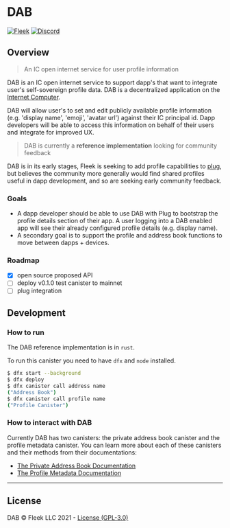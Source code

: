 # DAB

[![Fleek](https://img.shields.io/badge/Made%20by-Fleek-blue)](https://fleek.co/)
[![Discord](https://img.shields.io/badge/Discord-Channel-blue)](https://discord.gg/yVEcEzmrgm)

## Overview

> An IC open internet service for user profile information

DAB is an IC open internet service to support dapp's that want to integrate user's self-sovereign profile data. DAB is a decentralized application on the [Internet Computer](https://dfinity.org).

DAB will allow user's to set and edit publicly available profile information (e.g. 'display name', 'emoji', 'avatar url') against their IC principal id. Dapp developers will be able to access this information on behalf of their users and integrate for improved UX.

> DAB is currently a **reference implementation** looking for community feedback

DAB is in its early stages, Fleek is seeking to add profile capabilities to [plug](https://github.com/psychedelic/plug), but believes the community more generally would find shared profiles useful in dapp development, and so are seeking early community feedback.

### Goals

* A dapp developer should be able to use DAB with Plug to bootstrap the profile details section of their app. A user logging into a DAB enabled app will see their already configured profile details (e.g. display name).
* A secondary goal is to support the profile and address book functions to move between dapps + devices.

### Roadmap

* [x] open source proposed API
* [ ] deploy v0.1.0 test canister to mainnet
* [ ] plug integration

## Development

### How to run

The DAB reference implementation is in `rust`.

To run this canister you need to have `dfx` and `node` installed.

``` bash
$ dfx start --background
$ dfx deploy
$ dfx canister call address name
("Address Book")
$ dfx canister call profile name
("Profile Canister")
```

### How to interact with DAB

Currently DAB has two canisters: the private address book canister and the profile metadata canister. You can learn more about each of these canisters and their methods from their documentations:
- [The Private Address Book Documentation](https://github.com/Psychedelic/dab/tree/main/address)
- [The Profile Metadata Documentation](https://github.com/Psychedelic/dab/tree/main/profile)

----

## License

DAB © Fleek LLC 2021 - [License (GPL-3.0)](https://github.com/Psychedelic/dab/blob/main/LICENSE)
